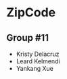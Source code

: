 # ZipCode

<h2>Group #11</h2>

<ul>
    <li>Kristy Delacruz</li>
    <li>Leard Kelmendi</li>
    <li>Yankang Xue</li>
</ul>